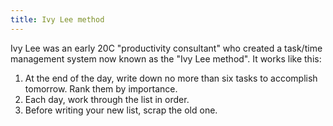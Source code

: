 ```yaml
---
title: Ivy Lee method
---
```


Ivy Lee was an early 20C "productivity consultant" who created a task/time management system now known as the "Ivy Lee method". It works like this:

1. At the end of the day, write down no more than six tasks to accomplish tomorrow. Rank them by importance.
1. Each day, work through the list in order.
1. Before writing your new list, scrap the old one.
